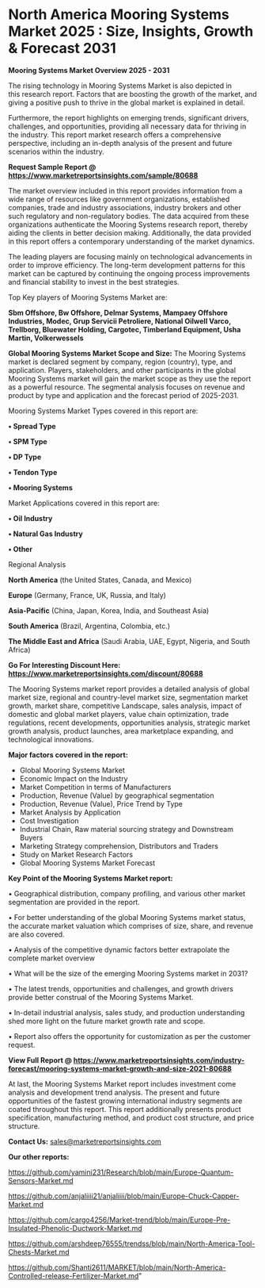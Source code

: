 # North America Mooring Systems Market 2025 : Size, Insights, Growth & Forecast 2031

<Strong> Mooring Systems Market Overview 2025 - 2031</strong>

The rising technology in Mooring Systems Market is also depicted in this research report. Factors that are boosting the growth of the market, and giving a positive push to thrive in the global market is explained in detail.

Furthermore, the report highlights on emerging trends, significant drivers, challenges, and opportunities, providing all necessary data for thriving in the industry. This report market research offers a comprehensive perspective, including an in-depth analysis of the present and future scenarios within the industry.

<strong>Request Sample Report @ <a href=https://www.marketreportsinsights.com/sample/80688>https://www.marketreportsinsights.com/sample/80688</a></strong>

The market overview included in this report provides information from a wide range of resources like government organizations, established companies, trade and industry associations, industry brokers and other such regulatory and non-regulatory bodies. The data acquired from these organizations authenticate the Mooring Systems research report, thereby aiding the clients in better decision making. Additionally, the data provided in this report offers a contemporary understanding of the market dynamics.

The leading players are focusing mainly on technological advancements in order to improve efficiency. The long-term development patterns for this market can be captured by continuing the ongoing process improvements and financial stability to invest in the best strategies.

Top Key players of Mooring Systems Market are:

<strong>Sbm Offshore, Bw Offshore, Delmar Systems, Mampaey Offshore Industries, Modec, Grup Servicii Petroliere, National Oilwell Varco, Trellborg, Bluewater Holding, Cargotec, Timberland Equipment, Usha Martin, Volkerwessels</strong>

<strong><b>Global Mooring Systems Market Scope and Size:</b></strong>
The Mooring Systems market is declared segment by company, region (country), type, and application. Players, stakeholders, and other participants in the global Mooring Systems market will gain the market scope as they use the report as a powerful resource. The segmental analysis focuses on revenue and product by type and application and the forecast period of 2025-2031.

Mooring Systems Market Types covered in this report are:

<strong>• Spread Type

• SPM Type

• DP Type

• Tendon Type

• Mooring Systems</strong>

Market Applications covered in this report are:

<strong>• Oil Industry

• Natural Gas Industry

• Other</strong> 

Regional Analysis

<strong>North America</strong> (the United States, Canada, and Mexico)

<strong>Europe</strong> (Germany, France, UK, Russia, and Italy)

<strong>Asia-Pacific</strong> (China, Japan, Korea, India, and Southeast Asia)

<strong>South America</strong> (Brazil, Argentina, Colombia, etc.)

<strong>The Middle East and Africa</strong> (Saudi Arabia, UAE, Egypt, Nigeria, and South Africa)

<strong>Go For Interesting Discount Here: <a href=https://www.marketreportsinsights.com/discount/80688>https://www.marketreportsinsights.com/discount/80688</a></strong>

The Mooring Systems market report provides a detailed analysis of global market size, regional and country-level market size, segmentation market growth, market share, competitive Landscape, sales analysis, impact of domestic and global market players, value chain optimization, trade regulations, recent developments, opportunities analysis, strategic market growth analysis, product launches, area marketplace expanding, and technological innovations.

<strong><b>Major factors covered in the report:</b></strong>
<ul>
  <li>Global Mooring Systems Market </li>
  <li>Economic Impact on the Industry</li>
  <li>Market Competition in terms of Manufacturers</li>
  <li>Production, Revenue (Value) by geographical segmentation</li>
  <li>Production, Revenue (Value), Price Trend by Type</li>
  <li>Market Analysis by Application</li>
  <li>Cost Investigation</li>
  <li>Industrial Chain, Raw material sourcing strategy and Downstream Buyers</li>
  <li>Marketing Strategy comprehension, Distributors and Traders</li>
  <li>Study on Market Research Factors</li>
  <li>Global Mooring Systems Market Forecast</li>
</ul>

<strong><b>Key Point of the Mooring Systems Market report:</b></strong>

• Geographical distribution, company profiling, and various other market segmentation are provided in the report.

• For better understanding of the global Mooring Systems market status, the accurate market valuation which comprises of size, share, and revenue are also covered.

• Analysis of the competitive dynamic factors better extrapolate the complete market overview

• What will be the size of the emerging Mooring Systems market in 2031?

• The latest trends, opportunities and challenges, and growth drivers provide better construal of the Mooring Systems Market.

• In-detail industrial analysis, sales study, and production understanding shed more light on the future market growth rate and scope.

• Report also offers the opportunity for customization as per the customer request.

<strong><b>View Full Report @ <a href=https://www.marketreportsinsights.com/industry-forecast/mooring-systems-market-growth-and-size-2021-80688>https://www.marketreportsinsights.com/industry-forecast/mooring-systems-market-growth-and-size-2021-80688</a></b></strong>


At last, the Mooring Systems Market report includes investment come analysis and development trend analysis. The present and future opportunities of the fastest growing international industry segments are coated throughout this report. This report additionally presents product specification, manufacturing method, and product cost structure, and price structure.

<strong>Contact Us:</strong>
sales@marketreportsinsights.com

<strong>Our other reports:</strong>

<a href=https://github.com/yamini231/Research/blob/main/Europe-Quantum-Sensors-Market.md>https://github.com/yamini231/Research/blob/main/Europe-Quantum-Sensors-Market.md</a>

<a href=https://github.com/anjaliiii21/anjaliiii/blob/main/Europe-Chuck-Capper-Market.md>https://github.com/anjaliiii21/anjaliiii/blob/main/Europe-Chuck-Capper-Market.md</a>

<a href=https://github.com/cargo4256/Market-trend/blob/main/Europe-Pre-Insulated-Phenolic-Ductwork-Market.md>https://github.com/cargo4256/Market-trend/blob/main/Europe-Pre-Insulated-Phenolic-Ductwork-Market.md</a>

<a href=https://github.com/arshdeep76555/trendss/blob/main/North-America-Tool-Chests-Market.md>https://github.com/arshdeep76555/trendss/blob/main/North-America-Tool-Chests-Market.md</a>

<a href=https://github.com/Shanti2611/MARKET/blob/main/North-America-Controlled-release-Fertilizer-Market.md>https://github.com/Shanti2611/MARKET/blob/main/North-America-Controlled-release-Fertilizer-Market.md</a>"
